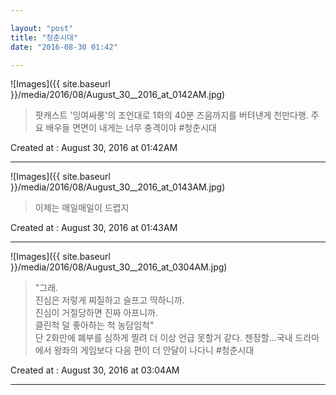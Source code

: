 ```yaml
---

layout: "post"  
title: "청춘시대"
date: "2016-08-30 01:42"

---
```


![Images]({{ site.baseurl }}/media/2016/08/August_30__2016_at_0142AM.jpg)

> 팟캐스트 '잉여싸롱'의 조언대로 1화의 40분 즈음까지를 버텨낸게 천만다행. 주요 배우들 면면이 내게는 너무 충격이야 #청춘시대

Created at : August 30, 2016 at 01:42AM

- - - - -

![Images]({{ site.baseurl }}/media/2016/08/August_30__2016_at_0143AM.jpg)

> 이제는 매일매일이 드렵지

Created at : August 30, 2016 at 01:43AM

- - - - -

![Images]({{ site.baseurl }}/media/2016/08/August_30__2016_at_0304AM.jpg)

> "그래.  
진심은 저렇게 찌질하고 슬프고 딱하니까.  
진심이 거절당하면 진짜 아프니까.  
클린척 덜 좋아하는 척 농담임척"  
단 2화만에 폐부를 심하게 찔려 더 이상 언급 못할거 같다. 젠장할...국내 드라마에서 왕좌의 게임보다 다음 편이 더 안달이 나다니 #청춘시대

Created at : August 30, 2016 at 03:04AM

- - - - -
